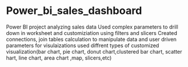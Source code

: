 # Power_bi_sales_dashboard
Power BI project analyzing sales data
Used complex parameters to drill down in worksheet and customiziation using filters and slicers
Created connections, join tables calculation to manipulate data and user driven parameters for visulaizations
used diffrent types of customized visualization(bar chart, pie chart, donut chart,clustered bar chart, scatter hart, line chart, area chart ,map, slicers,etc)
